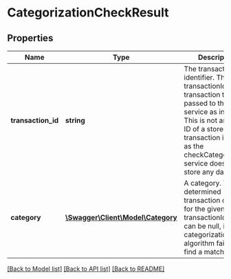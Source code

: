 # CategorizationCheckResult

## Properties
Name | Type | Description | Notes
------------ | ------------- | ------------- | -------------
**transaction_id** | **string** | The transaction identifier. The transactionId of the transaction that was passed to the service as input. This is not an actual ID of a stored transaction in finAPI, as the checkCategorization service doesn&#39;t store any data. | 
**category** | [**\Swagger\Client\Model\Category**](Category.md) | A category. The determined transaction category for the given transactionId. This can be null, if the categorization algorithm fails to find a matching rule. | [optional] 

[[Back to Model list]](../README.md#documentation-for-models) [[Back to API list]](../README.md#documentation-for-api-endpoints) [[Back to README]](../README.md)


